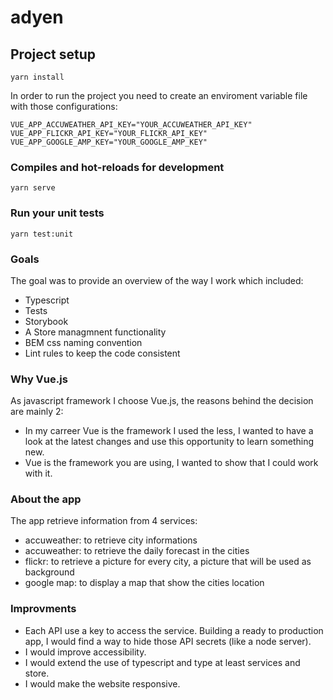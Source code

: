 # adyen

## Project setup
```
yarn install
```
In order to run the project you need to create an enviroment variable file with those configurations:
```
VUE_APP_ACCUWEATHER_API_KEY="YOUR_ACCUWEATHER_API_KEY"
VUE_APP_FLICKR_API_KEY="YOUR_FLICKR_API_KEY"
VUE_APP_GOOGLE_AMP_KEY="YOUR_GOOGLE_AMP_KEY"
```

### Compiles and hot-reloads for development
```
yarn serve
```

### Run your unit tests
```
yarn test:unit
```

### Goals
The goal was to provide an overview of the way I work which included:
- Typescript
- Tests
- Storybook
- A Store managmnent functionality
- BEM css naming convention
- Lint rules to keep the code consistent

### Why Vue.js
As javascript framework I choose Vue.js, the reasons behind the decision are mainly 2:
- In my carreer Vue is the framework I used the less, I wanted to have a look at the latest changes and use this opportunity to learn something new.
- Vue is the framework you are using, I wanted to show that I could work with it.

### About the app
The app retrieve information from 4 services:
- accuweather: to retrieve city informations
- accuweather: to retrieve the daily forecast in the cities
- flickr: to retrieve a picture for every city, a picture that will be used as background
- google map: to display a map that show the cities location

### Improvments 
- Each API use a key to access the service. Building a ready to production app, I would find a way to hide those API secrets (like a node server).
- I would improve accessibility.
- I would extend the use of typescript and type at least services and store.
- I would make the website responsive.